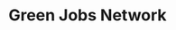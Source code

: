 ---
title: Green Jobs Network
url: 'https://greenjobs.greenjobsearch.org/'
categories:
  - 1fcc2840-32ba-44fb-9b99-efe4d1397ff4
description: >
  Job board that connects employers with job seekers who are interested in jobs
  that focus on environmental or social responsibility. Not just tech jobs like
  some of these boards, they cover all sorts of jobs.
image: null
blueprint: action

---
